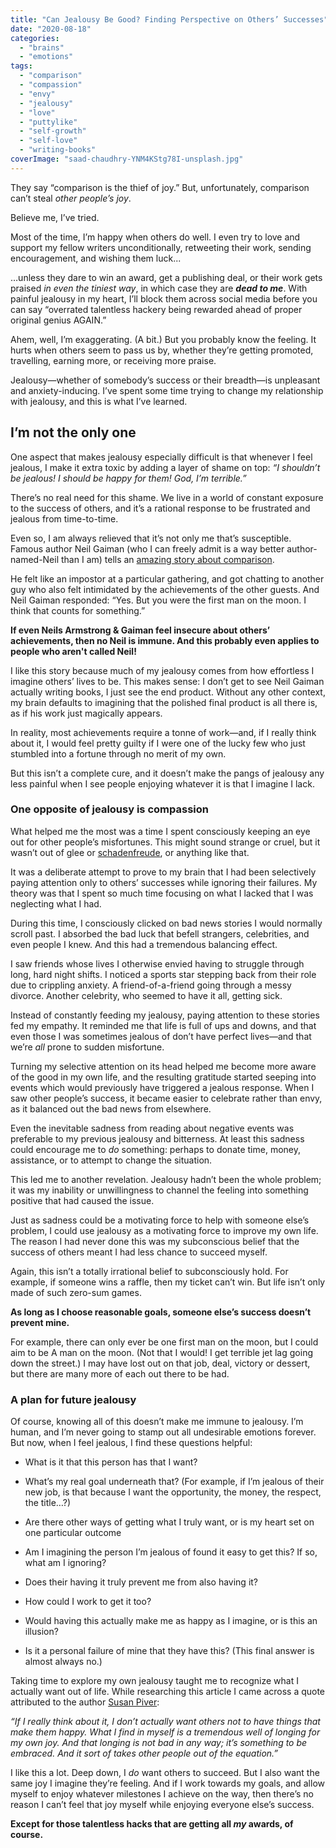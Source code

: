 ```yaml
---
title: "Can Jealousy Be Good? Finding Perspective on Others’ Successes"
date: "2020-08-18"
categories: 
  - "brains"
  - "emotions"
tags: 
  - "comparison"
  - "compassion"
  - "envy"
  - "jealousy"
  - "love"
  - "puttylike"
  - "self-growth"
  - "self-love"
  - "writing-books"
coverImage: "saad-chaudhry-YNM4KStg78I-unsplash.jpg"
---
```


They say “comparison is the thief of joy.” But, unfortunately, comparison can’t steal _other people’s joy_.

Believe me, I’ve tried.  

<!--more-->

Most of the time, I’m happy when others do well. I even try to love and support my fellow writers unconditionally, retweeting their work, sending encouragement, and wishing them luck...

…unless they dare to win an award, get a publishing deal, or their work gets praised _in even the tiniest way_, in which case they are _**dead to me**_. With painful jealousy in my heart, I’ll block them across social media before you can say “overrated talentless hackery being rewarded ahead of proper original genius AGAIN.”

Ahem, well, I’m exaggerating. (A bit.) But you probably know the feeling. It hurts when others seem to pass us by, whether they’re getting promoted, travelling, earning more, or receiving more praise.

Jealousy—whether of somebody’s success or their breadth—is unpleasant and anxiety-inducing. I’ve spent some time trying to change my relationship with jealousy, and this is what I’ve learned.

## I’m not the only one

One aspect that makes jealousy especially difficult is that whenever I feel jealous, I make it extra toxic by adding a layer of shame on top: _“I shouldn’t be jealous! I should be happy for them! God, I’m terrible.”_

There’s no real need for this shame. We live in a world of constant exposure to the success of others, and it’s a rational response to be frustrated and jealous from time-to-time.

Even so, I am always relieved that it’s not only me that’s susceptible. Famous author Neil Gaiman (who I can freely admit is a way better author-named-Neil than I am) tells an [amazing story about comparison](http://journal.neilgaiman.com/2017/05/the-neil-story-with-additional-footnote.html).

He felt like an impostor at a particular gathering, and got chatting to another guy who also felt intimidated by the achievements of the other guests. And Neil Gaiman responded: “Yes. But you were the first man on the moon. I think that counts for something.”

**If even Neils Armstrong & Gaiman feel insecure about others’ achievements, then no Neil is immune. And this probably even applies to people who aren't called Neil!**

I like this story because much of my jealousy comes from how effortless I imagine others’ lives to be. This makes sense: I don’t get to see Neil Gaiman actually writing books, I just see the end product. Without any other context, my brain defaults to imagining that the polished final product is all there is, as if his work just magically appears.

In reality, most achievements require a tonne of work—and, if I really think about it, I would feel pretty guilty if I were one of the lucky few who just stumbled into a fortune through no merit of my own.

But this isn’t a complete cure, and it doesn’t make the pangs of jealousy any less painful when I see people enjoying whatever it is that I imagine I lack.

### One opposite of jealousy is compassion

What helped me the most was a time I spent consciously keeping an eye out for other people’s misfortunes. This might sound strange or cruel, but it wasn’t out of glee or [schadenfreude](https://en.wikipedia.org/wiki/Schadenfreude), or anything like that.

It was a deliberate attempt to prove to my brain that I had been selectively paying attention only to others’ successes while ignoring their failures. My theory was that I spent so much time focusing on what I lacked that I was neglecting what I had.

During this time, I consciously clicked on bad news stories I would normally scroll past. I absorbed the bad luck that befell strangers, celebrities, and even people I knew. And this had a tremendous balancing effect.

I saw friends whose lives I otherwise envied having to struggle through long, hard night shifts. I noticed a sports star stepping back from their role due to crippling anxiety. A friend-of-a-friend going through a messy divorce. Another celebrity, who seemed to have it all, getting sick.

Instead of constantly feeding my jealousy, paying attention to these stories fed my empathy. It reminded me that life is full of ups and downs, and that even those I was sometimes jealous of don’t have perfect lives—and that we’re _all_ prone to sudden misfortune.

Turning my selective attention on its head helped me become more aware of the good in my own life, and the resulting gratitude started seeping into events which would previously have triggered a jealous response. When I saw other people’s success, it became easier to celebrate rather than envy, as it balanced out the bad news from elsewhere.

Even the inevitable sadness from reading about negative events was preferable to my previous jealousy and bitterness. At least this sadness could encourage me to _do_ something: perhaps to donate time, money, assistance, or to attempt to change the situation.

This led me to another revelation. Jealousy hadn’t been the whole problem; it was my inability or unwillingness to channel the feeling into something positive that had caused the issue.

Just as sadness could be a motivating force to help with someone else’s problem, I could use jealousy as a motivating force to improve my own life. The reason I had never done this was my subconscious belief that the success of others meant I had less chance to succeed myself.

Again, this isn’t a totally irrational belief to subconsciously hold. For example, if someone wins a raffle, then my ticket can’t win. But life isn’t only made of such zero-sum games.

**As long as I choose reasonable goals, someone else’s success doesn’t prevent mine.**

For example, there can only ever be one first man on the moon, but I could aim to be A man on the moon. (Not that I would! I get terrible jet lag going down the street.) I may have lost out on that job, deal, victory or dessert, but there are many more of each out there to be had.

### A plan for future jealousy

Of course, knowing all of this doesn’t make me immune to jealousy. I’m human, and I’m never going to stamp out all undesirable emotions forever. But now, when I feel jealous, I find these questions helpful:

- What is it that this person has that I want?

- What’s my real goal underneath that? (For example, if I’m jealous of their new job, is that because I want the opportunity, the money, the respect, the title…?)

- Are there other ways of getting what I truly want, or is my heart set on one particular outcome

- Am I imagining the person I’m jealous of found it easy to get this? If so, what am I ignoring?

- Does their having it truly prevent me from also having it?

- How could I work to get it too?

- Would having this actually make me as happy as I imagine, or is this an illusion?

- Is it a personal failure of mine that they have this? (This final answer is almost always no.)

Taking time to explore my own jealousy taught me to recognize what I actually want out of life. While researching this article I came across a quote attributed to the author [Susan Piver](https://susanpiver.com/about/):

_“If I really think about it, I don’t actually want others not to have things that make them happy. What I find in myself is a tremendous well of longing for my own joy. And that longing is not bad in any way; it’s something to be embraced. And it sort of takes other people out of the equation.”_

I like this a lot. Deep down, I _do_ want others to succeed. But I also want the same joy I imagine they’re feeling. And if I work towards my goals, and allow myself to enjoy whatever milestones I achieve on the way, then there’s no reason I can’t feel that joy myself while enjoying everyone else’s success.

**Except for those talentless hacks that are getting all _my_ awards, of course.**
